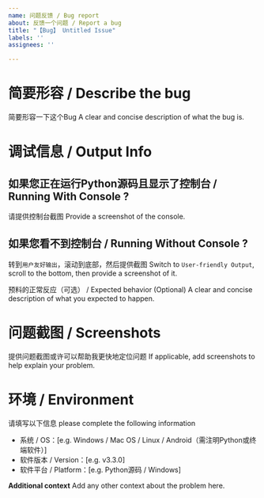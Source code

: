 ```yaml
---
name: 问题反馈 / Bug report
about: 反馈一个问题 / Report a bug
title: "【Bug】 Untitled Issue"
labels: ''
assignees: ''

---
```


# 简要形容 / Describe the bug
简要形容一下这个Bug
A clear and concise description of what the bug is.

# 调试信息 / Output Info

## 如果您正在运行Python源码且显示了控制台 / Running With Console ?
请提供控制台截图
Provide a screenshot of the console.

## 如果您看不到控制台 / Running Without Console ?
转到`用户友好输出`，滚动到底部，然后提供截图
Switch to `User-friendly Output`, scroll to the bottom, then provide a screenshot of it.

预料的正常反应（可选） / Expected behavior (Optional)
A clear and concise description of what you expected to happen.

# 问题截图 / Screenshots
提供问题截图或许可以帮助我更快地定位问题
If applicable, add screenshots to help explain your problem.

# 环境 / Environment
请填写以下信息
please complete the following information

- 系统 / OS：[e.g. Windows / Mac OS / Linux / Android（需注明Python或终端软件）]
- 软件版本 / Version：[e.g. v3.3.0]
- 软件平台 / Platform：[e.g. Python源码 / Windows]

**Additional context**
Add any other context about the problem here.
